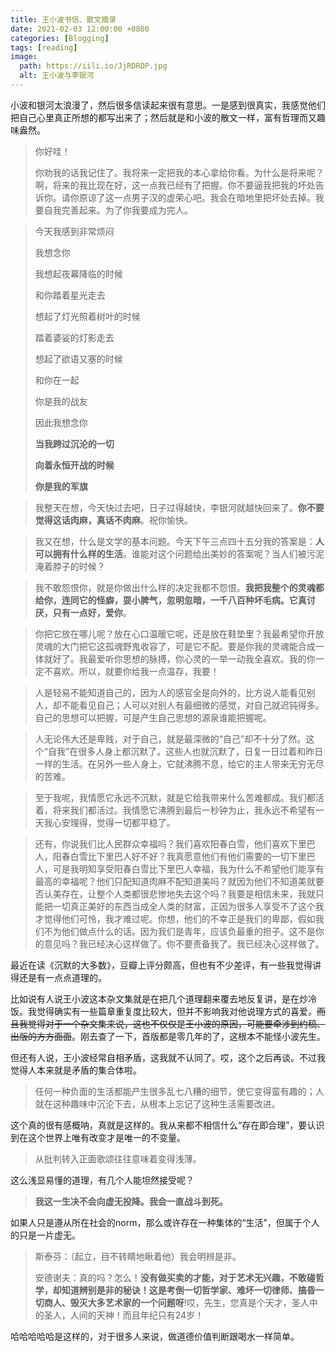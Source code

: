 ```yaml
---
title: 王小波书信、散文摘录
date: 2021-02-03 12:00:00 +0800
categories: [Blogging]
tags: [reading]
image:
  path: https://iili.io/JjRDRDP.jpg
  alt: 王小波与李银河
---
```


小波和银河太浪漫了，然后很多信读起来很有意思。一是感到很真实，我感觉他们把自己心里真正所想的都写出来了；然后就是和小波的散文一样，富有哲理而又趣味盎然。

> 你好哇！
> 
> 你劝我的话我记住了。我将来一定把我的本心拿给你看。为什么是将来呢？啊，将来的我比现在好，这一点我已经有了把握。你不要逼我把我的坏处告诉你。请你原谅了这一点男子汉的虚荣心吧。我会在暗地里把坏处去掉。我要自我完善起来。为了你我要成为完人。

> 今天我感到非常烦闷
> 
> 我想念你
>
> 我想起夜幕降临的时候
>
> 和你踏着星光走去
>
> 想起了灯光照着树叶的时候
>
> 踏着婆娑的灯影走去
>
> 想起了欲语又塞的时候
>
> 和你在一起
>
> 你是我的战友
>
> 因此我想念你
>
> **当我跨过沉沦的一切**
>
> **向着永恒开战的时候**
>
> **你是我的军旗**

> 我整天在想，今天快过去吧，日子过得越快，李银河就越快回来了。**你不要觉得这话肉麻，真话不肉麻**。祝你愉快。

> 我又在想，什么是文学的基本问题。今天下午三点四十五分我的答案是：**人可以拥有什么样的生活**。谁能对这个问题给出美妙的答案呢？当人们被污泥淹着脖子的时候？

> 我不敢怨恨你，就是你做出什么样的决定我都不怨恨。**我把我整个的灵魂都给你，连同它的怪癖，耍小脾气，忽明忽暗，一千八百种坏毛病。它真讨厌，只有一点好，爱你**。

> 你把它放在哪儿呢？放在心口温暖它呢，还是放在鞋垫里？我最希望你开放灵魂的大门把它这孤魂野鬼收容了，可是它不配。要是你我的灵魂能合成一体就好了。我最爱听你思想的脉搏，你心灵的一举一动我全喜欢。我的你一定不喜欢。所以，就要你给我一点温存，我要！

> 人是轻易不能知道自己的，因为人的感官全是向外的，比方说人能看见别人，却不能看见自己；人可以对别人有最细微的感觉，对自己就迟钝得多。自己的思想可以把握，可是产生自己思想的源泉谁能把握呢。

> 人无论伟大还是卑贱，对于自己，就是最深微的“自己”却不十分了然。这个“自我”在很多人身上都沉默了。这些人也就沉默了，日复一日过着和昨日一样的生活。在另外一些人身上，它就沸腾不息，给它的主人带来无穷无尽的苦难。

> 至于我呢，我情愿它永远不沉默，就是它给我带来什么苦难都成。我们都活着，将来我们都活过。我情愿它沸腾到最后一秒钟为止，我永远不希望有一天我心安理得，觉得一切都平稳了。

> 还有，你说我们比人民群众幸福吗？我们喜欢阳春白雪，他们喜欢下里巴人，阳春白雪比下里巴人好不好？我真愿意他们有他们需要的一切下里巴人，可是我明知享受阳春白雪比下里巴人幸福，我为什么不希望他们能享有最高的幸福呢？他们只配知道肉麻不配知道美吗？就因为他们不知道美就要否认美存在，让整个人类都很悲惨地失去这个吗？我要是相信未来，我就只能把一切真正美好的东西当成全人类的财富，正因为很多人享受不了这个我才觉得他们可怜，我才难过呢。你想，他们的不幸正是我们的卑鄙，假如我们不为他们做点什么的话。因为我们是青年，应该负最重的担子。这不是你的意见吗？我已经决心这样做了。你不要责备我了。我已经决心这样做了。

最近在读《沉默的大多数》，豆瓣上评分颇高，但也有不少差评，有一些我觉得讲得还是有一点点道理的。

比如说有人说王小波这本杂文集就是在把几个道理翻来覆去地反复讲，是在炒冷饭。我觉得确实有一些篇章重复度比较大，但并不影响我对他说理方式的喜爱。~~而且我觉得对于一个杂文集来说，这也不仅仅是王小波的原因，可能要牵涉到约稿、出版的方方面面~~。刚去查了一下，首版都是零几年的了，这根本不能怪小波先生。

但还有人说，王小波经常自相矛盾，这我就不认同了。哎，这个之后再谈。不过我觉得人本来就是矛盾的集合体啦。

> 任何一种负面的生活都能产生很多乱七八糟的细节，使它变得蛮有趣的；人就在这种趣味中沉沦下去，从根本上忘记了这种生活需要改进。

这个真的很有感概呐，真就是这样的。我从来都不相信什么“存在即合理”，要认识到在这个世界上唯有改变才是唯一的不变量。

> 从批判转入正面歌颂往往意味着变得浅薄。

这么浅显易懂的道理，有几个人能坦然接受呢？

> **我这一生决不会向虚无投降。我会一直战斗到死。**

如果人只是遵从所在社会的norm，那么或许存在一种集体的“生活”，但属于个人的只是一片虚无。

> 斯泰芬：（起立，目不转睛地瞅着他）我会明辨是非。
> 
> 安德谢夫：真的吗？怎么！**没有做买卖的才能，对于艺术无兴趣，不敢碰哲学，却知道辨别是非的秘诀！这是考倒一切哲学家、难坏一切律师、搞昏一切商人、毁灭大多艺术家的一个问题呀**!哎，先生，您真是个天才，圣人中的圣人，人间的天神！而且年纪只有24岁！

哈哈哈哈哈是这样的，对于很多人来说，做道德价值判断跟喝水一样简单。
